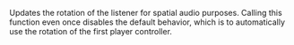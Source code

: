 Updates the rotation of the listener for spatial audio purposes. Calling this function even once disables the default behavior, which is to automatically use the rotation of the first player controller.